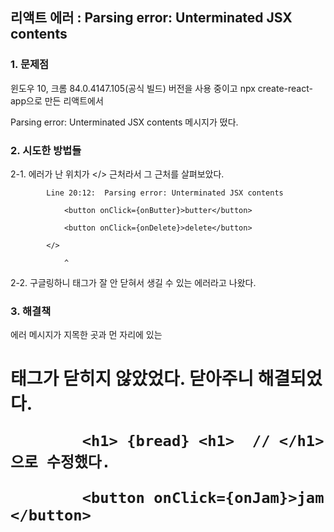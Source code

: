 ## 리액트 에러 : Parsing error: Unterminated JSX contents

### 1. 문제점

윈도우 10, 크롬 84.0.4147.105(공식 빌드) 버전을 사용 중이고 npx create-react-app으로 만든 리액트에서

Parsing error: Unterminated JSX contents 메시지가 떴다.




### 2. 시도한 방법들

2-1. 에러가 난 위치가 </> 근처라서 그 근처를 살펴보았다.

            Line 20:12:  Parsing error: Unterminated JSX contents

                <button onClick={onButter}>butter</button>

                <button onClick={onDelete}>delete</button>

            </>
            
                ^


2-2. 구글링하니 태그가 잘 안 닫혀서 생길 수 있는 에러라고 나왔다.

### 3. 해결책

에러 메시지가 지목한 곳과 먼 자리에 있는 <h1> 태그가 닫히지 않았었다. 닫아주니 해결되었다.

            <h1> {bread} <h1>  // </h1>으로 수정했다.

            <button onClick={onJam}>jam </button>
            